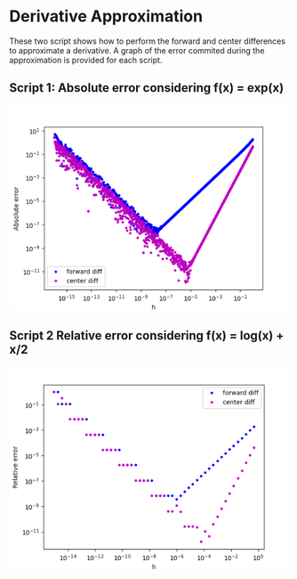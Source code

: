 # Derivative Approximation

These two script shows how to perform the forward and center differences to approximate a derivative. A graph of the error commited during the approximation is provided for each script.

## Script 1: Absolute error considering f(x) = exp(x)

![title](Images\abs_error_example.png)

## Script 2 Relative error considering f(x) = log(x) + x/2

![title](Images\relative_error_example.png)

